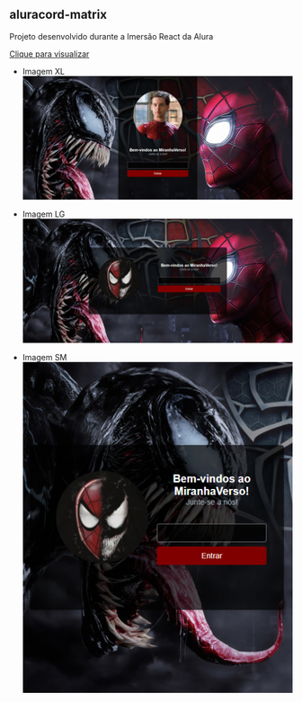 ## aluracord-matrix

Projeto desenvolvido durante a Imersão React da Alura

<a href="https://aluracord-matrix-bice.vercel.app/">Clique para visualizar</a>




- Imagem XL
![Miranha](https://github.com/developer-fernanda/aluracord-matrix/blob/master/public/img/1.png)

- Imagem LG 
![Miranha](https://github.com/developer-fernanda/aluracord-matrix/blob/master/public/img/2.png)

- Imagem SM <br>
![Miranha](https://github.com/developer-fernanda/aluracord-matrix/blob/master/public/img/3.png)
